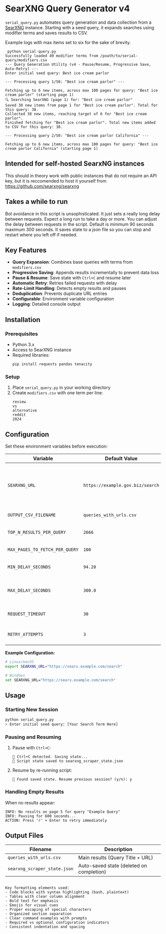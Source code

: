 
# SearXNG Query Generator v4

`serial_query.py` automates query generation and data collection from a [SearXNG](https://docs.searxng.org/) instance. Starting with a seed query, it expands searches using modifier terms and saves results to CSV.

Example logs with max items set to six for the sake of brevity. 
```
 python serial-query.py
Successfully loaded 49 modifier terms from /poath/to/serial-query/modifiers.csv
--- Query Generation Utility (v4 - Pause/Resume, Progressive Save, Auto-Retry) ---
Enter initial seed query: Best ice cream parlor

--- Processing query 1/50: "Best ice cream parlor" ---

Fetching up to 6 new items, across max 100 pages for query: "Best ice cream parlor" (starting page 1)
🔍 Searching SearXNG (page 1) for: "Best ice cream parlor"
Saved 38 new items from page 1 for "Best ice cream parlor". Total for this query: 38.
Collected 38 new items, reaching target of 6 for "Best ice cream parlor".
Finished fetching for "Best ice cream parlor". Total new items added to CSV for this query: 38.

--- Processing query 2/50: "Best ice cream parlor California" ---

Fetching up to 6 new items, across max 100 pages for query: "Best ice cream parlor California" (starting page 1)

```


## Intended for self-hosted SearxNG instances
This should in theory work with public instances that do not require an API key, but it is reccomended to host it yourself from [https://github.com/searxng/searxng
](https://github.com/searxng/searxng)

## Takes a while to run
Bot avoidance in this script is unsophisticated. It just sets a really long delay between requests. Expect a long run to take a day or more. You can adjust the delay between requests in the script. Default is minimum 90 seconds maximum 300 seconds. It saves state to a json file so you can stop and restart where you left off if needed. 

## Key Features

- **Query Expansion**: Combines base queries with terms from `modifiers.csv`
- **Progressive Saving**: Appends results incrementally to prevent data loss
- **Pause & Resume**: Save state with `Ctrl+C` and resume later
- **Automatic Retry**: Retries failed requests with delay
- **Rate-Limit Handling**: Detects empty results and pauses
- **Deduplication**: Prevents duplicate URL entries
- **Configurable**: Environment variable configuration
- **Logging**: Detailed console output

## Installation

### Prerequisites
- Python 3.x
- Access to SearXNG instance
- Required libraries:
  ```bash
  pip install requests pandas tenacity
  ```

### Setup
1. Place `serial_query.py` in your working directory
2. Create `modifiers.csv` with one term per line:
   ```plaintext
   review
   vs
   alternative
   reddit
   2024
   ```

## Configuration
Set these environment variables before execution:

| Variable                    | Default Value               | Description |
|-----------------------------|-----------------------------|-------------|
| `SEARXNG_URL`               | `https://example.gov.biz/search` | **Required** SearXNG endpoint set to the instance you're using|
| `OUTPUT_CSV_FILENAME`       | `queries_with_urls.csv`     | Output filename |
| `TOP_N_RESULTS_PER_QUERY`   | `2666`                      | Max unique results per query |
| `MAX_PAGES_TO_FETCH_PER_QUERY` | `100`                    | Max pages per query |
| `MIN_DELAY_SECONDS`         | `94.20`                     | Min request delay (seconds) |
| `MAX_DELAY_SECONDS`         | `300.0`                     | Max request delay (seconds) |
| `REQUEST_TIMEOUT`           | `30`                        | Request timeout (seconds) |
| `RETRY_ATTEMPTS`            | `3`                         | Network retry attempts |

**Example Configuration:**
```bash
# Linux/macOS
export SEARXNG_URL="https://searx.example.com/search"

# Windows
set SEARXNG_URL="https://searx.example.com/search"
```

## Usage

### Starting New Session
```bash
python serial_query.py
> Enter initial seed query: [Your Search Term Here]
```

### Pausing and Resuming
1. Pause with `Ctrl+C`:
   ```plaintext
   🚫 Ctrl+C detected. Saving state...
   🔄 Script state saved to searxng_scraper_state.json
   ```
2. Resume by re-running script:
   ```plaintext
   📄 Found saved state. Resume previous session? (y/n): y
   ```

### Handling Empty Results
When no results appear:
```plaintext
INFO: No results on page 5 for query "Example Query" 
INFO: Pausing for 600 seconds...
ACTION: Press 'r' + Enter to retry immediately
```

## Output Files
| Filename                      | Description |
|-------------------------------|-------------|
| `queries_with_urls.csv`       | Main results (Query Title + URL) |
| `searxng_scraper_state.json`  | Auto-saved state (deleted on completion) |
```

Key formatting elements used:
- Code blocks with syntax highlighting (bash, plaintext)
- Tables with clear column alignment
- Bold text for emphasis
- Emojis for visual cues
- Proper escaping of special characters
- Organized section separation
- Clear command examples with prompts
- Required vs optional configuration indicators
- Consistent indentation and spacing


